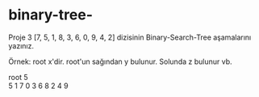 # binary-tree-

Proje 3
[7, 5, 1, 8, 3, 6, 0, 9, 4, 2] dizisinin Binary-Search-Tree aşamalarını yazınız.

Örnek: root x'dir. root'un sağından y bulunur. Solunda z bulunur vb.



   root 5  
                               5 
                          1         7 
                       0     3     6     8
                          2    4            9
                                           





